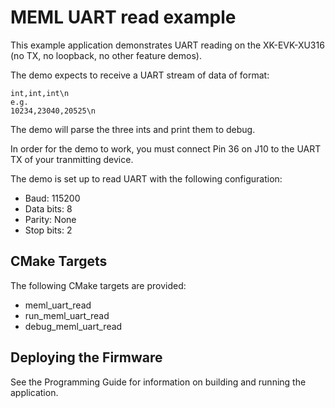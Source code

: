 # MEML UART read example

This example application demonstrates UART reading on the XK-EVK-XU316 (no TX, no loopback, no other feature demos).

The demo expects to receive a UART stream of data of format:
```
int,int,int\n
e.g. 
10234,23040,20525\n
```

The demo will parse the three ints and print them to debug.

In order for the demo to work, you must connect Pin 36 on J10 to the UART TX of your tranmitting device.

The demo is set up to read UART with the following configuration:

- Baud: 115200
- Data bits: 8
- Parity: None
- Stop bits: 2

## CMake Targets

The following CMake targets are provided:

- meml_uart_read
- run_meml_uart_read
- debug_meml_uart_read

## Deploying the Firmware

See the Programming Guide for information on building and running the application.
